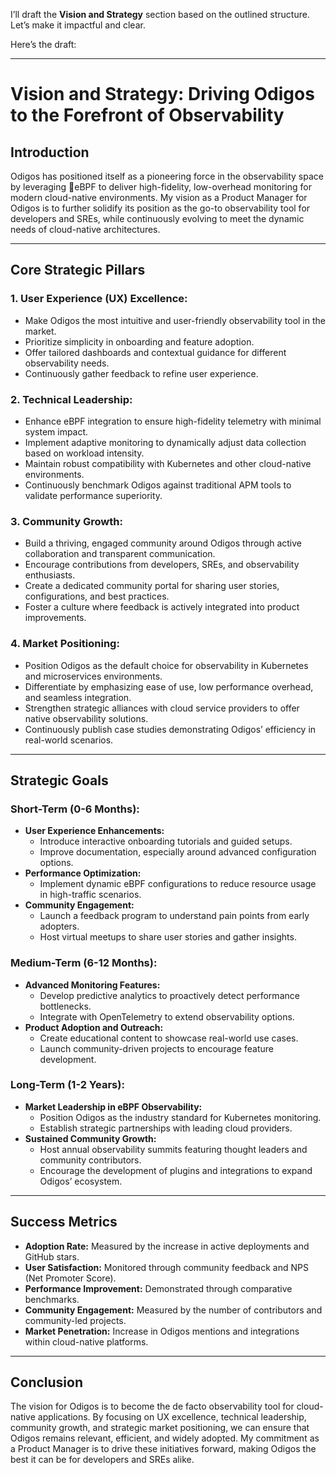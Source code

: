 I’ll draft the **Vision and Strategy** section based on the outlined structure. Let’s make it impactful and clear. 

Here’s the draft:  

---

# **Vision and Strategy: Driving Odigos to the Forefront of Observability**  

## **Introduction**  
Odigos has positioned itself as a pioneering force in the observability space by leveraging 🐝eBPF to deliver high-fidelity, low-overhead monitoring for modern cloud-native environments. My vision as a Product Manager for Odigos is to further solidify its position as the go-to observability tool for developers and SREs, while continuously evolving to meet the dynamic needs of cloud-native architectures.  

---

## **Core Strategic Pillars**  

### **1. User Experience (UX) Excellence:**  
- Make Odigos the most intuitive and user-friendly observability tool in the market.  
- Prioritize simplicity in onboarding and feature adoption.  
- Offer tailored dashboards and contextual guidance for different observability needs.  
- Continuously gather feedback to refine user experience.  

### **2. Technical Leadership:**  
- Enhance eBPF integration to ensure high-fidelity telemetry with minimal system impact.  
- Implement adaptive monitoring to dynamically adjust data collection based on workload intensity.  
- Maintain robust compatibility with Kubernetes and other cloud-native environments.  
- Continuously benchmark Odigos against traditional APM tools to validate performance superiority.  

### **3. Community Growth:**  
- Build a thriving, engaged community around Odigos through active collaboration and transparent communication.  
- Encourage contributions from developers, SREs, and observability enthusiasts.  
- Create a dedicated community portal for sharing user stories, configurations, and best practices.  
- Foster a culture where feedback is actively integrated into product improvements.  

### **4. Market Positioning:**  
- Position Odigos as the default choice for observability in Kubernetes and microservices environments.  
- Differentiate by emphasizing ease of use, low performance overhead, and seamless integration.  
- Strengthen strategic alliances with cloud service providers to offer native observability solutions.  
- Continuously publish case studies demonstrating Odigos’ efficiency in real-world scenarios.  

---

## **Strategic Goals**  

### **Short-Term (0-6 Months):**  
- **User Experience Enhancements:**  
  - Introduce interactive onboarding tutorials and guided setups.  
  - Improve documentation, especially around advanced configuration options.  
- **Performance Optimization:**  
  - Implement dynamic eBPF configurations to reduce resource usage in high-traffic scenarios.  
- **Community Engagement:**  
  - Launch a feedback program to understand pain points from early adopters.  
  - Host virtual meetups to share user stories and gather insights.  

### **Medium-Term (6-12 Months):**  
- **Advanced Monitoring Features:**  
  - Develop predictive analytics to proactively detect performance bottlenecks.  
  - Integrate with OpenTelemetry to extend observability options.  
- **Product Adoption and Outreach:**  
  - Create educational content to showcase real-world use cases.  
  - Launch community-driven projects to encourage feature development.  

### **Long-Term (1-2 Years):**  
- **Market Leadership in eBPF Observability:**  
  - Position Odigos as the industry standard for Kubernetes monitoring.  
  - Establish strategic partnerships with leading cloud providers.  
- **Sustained Community Growth:**  
  - Host annual observability summits featuring thought leaders and community contributors.  
  - Encourage the development of plugins and integrations to expand Odigos’ ecosystem.  

---

## **Success Metrics**  
- **Adoption Rate:** Measured by the increase in active deployments and GitHub stars.  
- **User Satisfaction:** Monitored through community feedback and NPS (Net Promoter Score).  
- **Performance Improvement:** Demonstrated through comparative benchmarks.  
- **Community Engagement:** Measured by the number of contributors and community-led projects.  
- **Market Penetration:** Increase in Odigos mentions and integrations within cloud-native platforms.  

---

## **Conclusion**  
The vision for Odigos is to become the de facto observability tool for cloud-native applications. By focusing on UX excellence, technical leadership, community growth, and strategic market positioning, we can ensure that Odigos remains relevant, efficient, and widely adopted. My commitment as a Product Manager is to drive these initiatives forward, making Odigos the best it can be for developers and SREs alike.  


